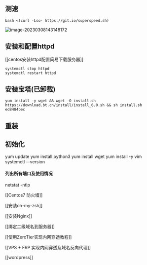 ## 测速

```
bash <(curl -Lso- https://git.io/superspeed.sh)
```

![image-20230308143148172](https://kiwi4814-1256211473.cos.ap-nanjing.myqcloud.com/img/image-20230308143148172.webp)

## 安装和配置httpd

[[centos安装httpd配置简易下载服务器]]

```
systemctl stop httpd
systemctl restart httpd
```



## 安装宝塔(已卸载)

```
yum install -y wget && wget -O install.sh https://download.bt.cn/install/install_6.0.sh && sh install.sh ed8484bec
```


## 重装

## 初始化

yum update
yum install python3
yum install wget
yum install -y vim
systemctl --version

#### 列出所有端口及使用情况

netstat -ntlp

[[Centos7 防火墙]]

[[安装oh-my-zsh]]

[[安装Nginx]]

[[绑定二级域名到服务器]]

[[使用ZeroTier实现内网穿透教程]]

[[VPS + FRP 实现内网穿透及域名反向代理]]

[[wordpress]]
